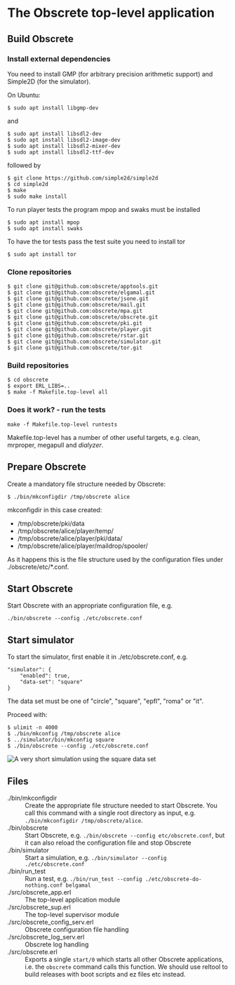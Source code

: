 # The Obscrete top-level application

## Build Obscrete

### Install external dependencies

You need to install GMP (for arbitrary precision arithmetic support) and Simple2D (for the simulator).

On Ubuntu:

`$ sudo apt install libgmp-dev`

and

```
$ sudo apt install libsdl2-dev
$ sudo apt install libsdl2-image-dev
$ sudo apt install libsdl2-mixer-dev
$ sudo apt install libsdl2-ttf-dev
```

followed by

```
$ git clone https://github.com/simple2d/simple2d
$ cd simple2d
$ make
$ sudo make install
```

To run player tests the program mpop and swaks must be installed

```
$ sudo apt install mpop
$ sudo apt install swaks
```

To have the tor tests pass the test suite you need to install tor

`$ sudo apt install tor`

### Clone repositories

```
$ git clone git@github.com:obscrete/apptools.git
$ git clone git@github.com:obscrete/elgamal.git
$ git clone git@github.com:obscrete/jsone.git
$ git clone git@github.com:obscrete/mail.git
$ git clone git@github.com:obscrete/mpa.git
$ git clone git@github.com:obscrete/obscrete.git
$ git clone git@github.com:obscrete/pki.git
$ git clone git@github.com:obscrete/player.git
$ git clone git@github.com:obscrete/rstar.git
$ git clone git@github.com:obscrete/simulator.git
$ git clone git@github.com:obscrete/tor.git
```

### Build repositories

```
$ cd obscrete
$ export ERL_LIBS=..
$ make -f Makefile.top-level all
```

### Does it work? - run the tests

`make -f Makefile.top-level runtests`

Makefile.top-level has a number of other useful targets, e.g. clean,
mrproper, megapull and *dialyzer*.

## Prepare Obscrete

Create a mandatory file structure needed by Obscrete:

`$ ./bin/mkconfigdir /tmp/obscrete alice`

mkconfigdir in this case created:

* /tmp/obscrete/pki/data
* /tmp/obscrete/alice/player/temp/
* /tmp/obscrete/alice/player/pki/data/
* /tmp/obscrete/alice/player/maildrop/spooler/

As it happens this is the file structure used by the configuration
files under ./obscrete/etc/*.conf.

## Start Obscrete

Start Obscrete with an appropriate configuration file, e.g.

`./bin/obscrete --config ./etc/obscrete.conf`

## Start simulator

To start the simulator, first enable it in ./etc/obscrete.conf, e.g.

```
"simulator": {
    "enabled": true,
    "data-set": "square"
}
```

The data set must be one of "circle", "square", "epfl", "roma" or
"it".

Proceed with:

```
$ ulimit -n 4000
$ ./bin/mkconfig /tmp/obscrete alice
$ ../simulator/bin/mkconfig square
$ ./bin/obscrete --config ./etc/obscrete.conf
```

![A very short simulation using the square data set](/doc/simulation.gif)

## Files

<dl>
  <dt>./bin/mkconfigdir</dt>
  <dd>Create the appropriate file structure needed to start Obscrete. You call this command with a single root directory as input, e.g. <code>./bin/mkconfigdir /tmp/obscrete/alice</code>.</dd>
  <dt>./bin/obscrete</dt>
  <dd>Start Obscrete, e.g. <code>./bin/obscrete --config etc/obscrete.conf</code>, but it can also reload the configuration file and stop Obscrete</dd>
  <dt>./bin/simulator</dt>
  <dd>Start a simulation, e.g. <code>./bin/simulator --config ./etc/obscrete.conf</code>
  <dt>./bin/run_test</dt>
  <dd>Run a test, e.g. <code>./bin/run_test --config ./etc/obscrete-do-nothing.conf belgamal</code>
  <dt>./src/obscrete_app.erl</dt>
  <dd>The top-level application module</dd>
  <dt>./src/obscrete_sup.erl</dt>
  <dd>The top-level supervisor module</dd>
  <dt>./src/obscrete_config_serv.erl</dt>
  <dd>Obscrete configuration file handling</dd>
  <dt>./src/obscrete_log_serv.erl</dt>
  <dd>Obscrete log handling</dd>
  <dt>./src/obscrete.erl</dt>
  <dd>Exports a single <code>start/0</code> which starts all other Obscrete applications, i.e. the <code>obscrete</code> command calls this function. We should use reltool to build releases with boot scripts and ez files etc instead.</dd>
</dl>
